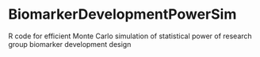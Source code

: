 # BiomarkerDevelopmentPowerSim
R code for efficient Monte Carlo simulation of statistical power of research group biomarker development design
